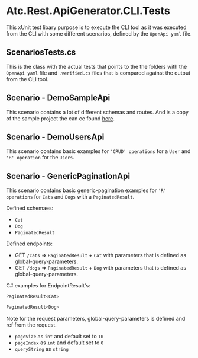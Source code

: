 # Atc.Rest.ApiGenerator.CLI.Tests

This xUnit test libary purpose is to execute the CLI tool as it was executed 
from the CLI with some different scenarios, defined by the `OpenApi yaml` file.

## ScenariosTests.cs

This is the class with the actual tests that points to the the folders with 
the `OpenApi yaml` file and `.verified.cs` files that is compared against the 
output from the CLI tool.

## Scenario - DemoSampleApi

This scenario contains a lot of different schemas and routes.
And is a copy of the sample project the can ce found [here](https://github.com/atc-net/atc-rest-api-generator/tree/main/sample).

## Scenario - DemoUsersApi

This scenario contains basic examples for `'CRUD' operations` for a `User` 
and `'R' operation` for the `Users`.

## Scenario - GenericPaginationApi

This scenario contains basic generic-pagination examples for `'R' operations` 
for `Cats` and `Dogs` with a `PaginatedResult`.

Defined schemaes:
- `Cat`
- `Dog`
- `PaginatedResult`

Defined endpoints:
- GET `/cats` => `PaginatedResult` + `Cat` with parameters that is defined as global-query-parameters.
- GET `/dogs` => `PaginatedResult` + `Dog` with parameters that is defined as global-query-parameters.

C# examples for EndpointResult's:

```csharp
PaginatedResult<Cat>

PaginatedResult<Dog>
```

Note for the request parameters, global-query-parameters is defined and ref from the request.
- `pageSize` as `int` and default set to `10`
- `pageIndex` as `int` and default set to `0`
- `queryString` as `string`
